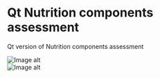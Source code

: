 # Qt Nutrition components assessment
Qt version of Nutrition components assessment

![Image alt](https://github.com/v43d3rm4k4r/QtNutrition_components_assessment/raw/master/Images/image1.PNG)  
![Image alt](https://github.com/v43d3rm4k4r/QtNutrition_components_assessment/raw/master/Images/image2.PNG)

